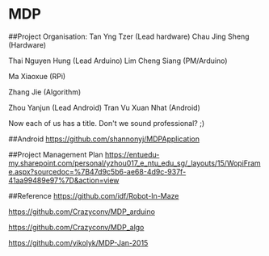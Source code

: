 # MDP
##Project Organisation:
  Tan Yng Tzer (Lead hardware)
  Chau Jing Sheng (Hardware)
  
  Thai Nguyen Hung (Lead Arduino)
  Lim Cheng Siang (PM/Arduino)
  
  Ma Xiaoxue (RPi)
  
  Zhang Jie (Algorithm)
  
  Zhou Yanjun (Lead Android)
  Tran Vu Xuan Nhat (Android)

Now each of us has a title. Don't we sound professional? ;)

##Android
https://github.com/shannonyj/MDPApplication

##Project Management Plan
  https://entuedu-my.sharepoint.com/personal/yzhou017_e_ntu_edu_sg/_layouts/15/WopiFrame.aspx?sourcedoc=%7B47d9c5b6-ae68-4d9c-937f-41aa99489e97%7D&action=view
  
##Reference
  https://github.com/idf/Robot-In-Maze
  
  https://github.com/Crazyconv/MDP_arduino
  
  https://github.com/Crazyconv/MDP_algo
  
  https://github.com/yikolyk/MDP-Jan-2015
